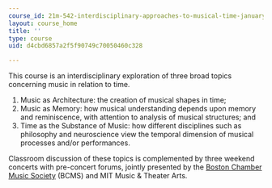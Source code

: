 ```yaml
---
course_id: 21m-542-interdisciplinary-approaches-to-musical-time-january-iap-2010
layout: course_home
title: ''
type: course
uid: d4cbd6857a2f5f90749c70050460c328

---
```

This course is an interdisciplinary exploration of three broad topics concerning music in relation to time.

1.  Music as Architecture: the creation of musical shapes in time;
2.  Music as Memory: how musical understanding depends upon memory and reminiscence, with attention to analysis of musical structures; and
3.  Time as the Substance of Music: how different disciplines such as philosophy and neuroscience view the temporal dimension of musical processes and/or performances.

Classroom discussion of these topics is complemented by three weekend concerts with pre-concert forums, jointly presented by the [Boston Chamber Music Society](http://www.bostonchambermusic.org/) (BCMS) and MIT Music & Theater Arts.
